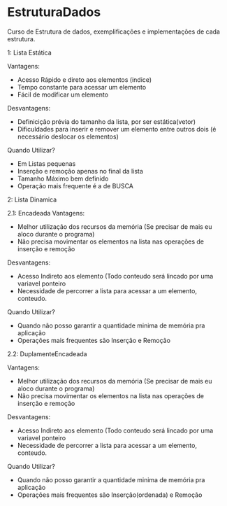 # EstruturaDados
Curso de Estrutura de dados, exemplificações e implementações de cada estrutura.

 1: Lista Estática
  
Vantagens:
   - Acesso Rápido e direto aos elementos (indice)
   - Tempo constante para acessar um elemento
   - Fácil de modificar um elemento
  
Desvantagens:
   - Definicição prévia do tamanho da lista, por ser estática(vetor)
   - Dificuldades para inserir e remover um elemento entre outros dois (é necessário deslocar os elementos)

Quando Utilizar?
  - Em Listas pequenas
  - Inserção e remoção apenas no final da lista
  - Tamanho Máximo bem definido
  - Operação mais frequente é a de BUSCA

2: Lista Dinamica

2.1: Encadeada
 Vantagens:
   - Melhor utilização dos recursos da memória (Se precisar de mais eu aloco durante o programa)
   - Não precisa movimentar os elementos na lista nas operações de inserção e remoção
   
   
Desvantagens:
   - Acesso Indireto aos elemento (Todo conteudo será lincado por uma variavel ponteiro
   - Necessidade de percorrer a lista para acessar a um elemento, conteudo.
   
Quando Utilizar?
   - Quando não posso garantir a quantidade minima de memória pra aplicação
   - Operações mais frequentes são Inserção e Remoção

2.2: DuplamenteEncadeada

Vantagens:
   - Melhor utilização dos recursos da memória (Se precisar de mais eu aloco durante o programa)
   - Não precisa movimentar os elementos na lista nas operações de inserção e remoção
   
   
Desvantagens:
   - Acesso Indireto aos elemento (Todo conteudo será lincado por uma variavel ponteiro
   - Necessidade de percorrer a lista para acessar a um elemento, conteudo.
   
Quando Utilizar?
   - Quando não posso garantir a quantidade minima de memória pra aplicação
   - Operações mais frequentes são Inserção(ordenada) e Remoção
